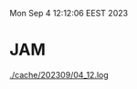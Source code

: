 Mon Sep  4 12:12:06 EEST 2023
# JAM
<a href='./cache/202309/04_12.log'>./cache/202309/04_12.log</a>
